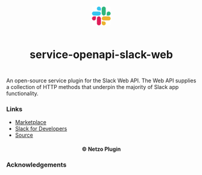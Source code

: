 <div align="center">
  <a href="https://netzo.io" target="_blank" >
    <img height="50" src="https://raw.githubusercontent.com/netzoio/netzo/main/plugins/services/service-openapi-slack-web/src/assets/icon.png" style="margin: 12px 0px" />
  </a>

  <h1 style="padding: 6px 0px 24px 0px">service-openapi-slack-web</h1>
</div>

An open-source service plugin for the Slack Web API.
The Web API supplies a collection of HTTP methods that underpin the majority of Slack app functionality.

### Links

- [Marketplace](https://app.netzo.io/marketplace/service-openapi-slack-web)
- [Slack for Developers](https://api.slack.com/apis)
- [Source](https://api.apis.guru/v2/specs/slack.com/1.7.0/openapi.json)

<div align="center">
  <h4>© Netzo Plugin</h4>
</div>

### Acknowledgements
